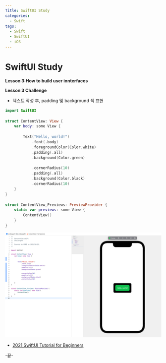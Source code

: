 ```yaml
---
Title: SwiftUI Study
categories:
  - Swift
tags:
  - Swift
  - SwiftUI
  - iOS
---
```




# SwiftUI Study

**Lesson 3:How to build user innterfaces**





**Lesson 3 Challenge**

- 텍스트 작성 후, padding 및 background 색 표현



```swift
import SwiftUI

struct ContentView: View {
    var body: some View {
        
        Text("Hello, world!")
            .font(.body)
            .foregroundColor(Color.white)
            .padding(.all)
            .background(Color.green)
        
            .cornerRadius(10)
            .padding(.all)
            .background(Color.black)
            .cornerRadius(10)
    }
}

struct ContentView_Previews: PreviewProvider {
    static var previews: some View {
        ContentView()
    }
}
```





![image-20211024085521422](/images/2021-10-24-swiftstudy/image-20211024085521422.png)







* [2021 SwiftUI Tutorial for Beginners](https://youtu.be/F2ojC6TNwws)

-끝-
